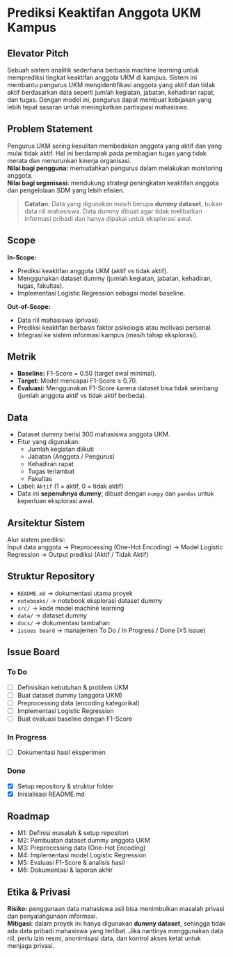 # Prediksi Keaktifan Anggota UKM Kampus

## Elevator Pitch
Sebuah sistem analitik sederhana berbasis machine learning untuk memprediksi tingkat keaktifan anggota UKM di kampus. Sistem ini membantu pengurus UKM mengidentifikasi anggota yang aktif dan tidak aktif berdasarkan data seperti jumlah kegiatan, jabatan, kehadiran rapat, dan tugas. Dengan model ini, pengurus dapat membuat kebijakan yang lebih tepat sasaran untuk meningkatkan partisipasi mahasiswa.

## Problem Statement
Pengurus UKM sering kesulitan membedakan anggota yang aktif dan yang mulai tidak aktif. Hal ini berdampak pada pembagian tugas yang tidak merata dan menurunkan kinerja organisasi.  
**Nilai bagi pengguna:** memudahkan pengurus dalam melakukan monitoring anggota.  
**Nilai bagi organisasi:** mendukung strategi peningkatan keaktifan anggota dan pengelolaan SDM yang lebih efisien.

> **Catatan:** Data yang digunakan masih berupa **dummy dataset**, bukan data riil mahasiswa. Data dummy dibuat agar tidak melibatkan informasi pribadi dan hanya dipakai untuk eksplorasi awal.

## Scope

**In-Scope:**
- Prediksi keaktifan anggota UKM (aktif vs tidak aktif).
- Menggunakan dataset dummy (jumlah kegiatan, jabatan, kehadiran, tugas, fakultas).
- Implementasi Logistic Regression sebagai model baseline.

**Out-of-Scope:**
- Data riil mahasiswa (privasi).
- Prediksi keaktifan berbasis faktor psikologis atau motivasi personal.
- Integrasi ke sistem informasi kampus (masih tahap eksplorasi).

## Metrik
- **Baseline:** F1-Score = 0.50 (target awal minimal).  
- **Target:** Model mencapai F1-Score ≥ 0.70.  
- **Evaluasi:** Menggunakan F1-Score karena dataset bisa tidak seimbang (jumlah anggota aktif vs tidak aktif berbeda).

## Data
- Dataset dummy berisi 300 mahasiswa anggota UKM.  
- Fitur yang digunakan:  
  - Jumlah kegiatan diikuti  
  - Jabatan (Anggota / Pengurus)  
  - Kehadiran rapat  
  - Tugas terlambat  
  - Fakultas  
- Label: `Aktif` (1 = aktif, 0 = tidak aktif)  
- Data ini **sepenuhnya dummy**, dibuat dengan `numpy` dan `pandas` untuk keperluan eksplorasi awal.  

## Arsitektur Sistem
Alur sistem prediksi:  
Input data anggota → Preprocessing (One-Hot Encoding) → Model Logistic Regression → Output prediksi (Aktif / Tidak Aktif)

## Struktur Repository
- `README.md` → dokumentasi utama proyek  
- `notebooks/` → notebook eksplorasi dataset dummy  
- `src/` → kode model machine learning  
- `data/` → dataset dummy  
- `docs/` → dokumentasi tambahan  
- `issues board` → manajemen To Do / In Progress / Done (≥5 issue)

## Issue Board
### To Do
- [ ] Definisikan kebutuhan & problem UKM  
- [ ] Buat dataset dummy (anggota UKM)  
- [ ] Preprocessing data (encoding kategorikal)  
- [ ] Implementasi Logistic Regression  
- [ ] Buat evaluasi baseline dengan F1-Score  

### In Progress
- [ ] Dokumentasi hasil eksperimen  

### Done
- [x] Setup repository & struktur folder  
- [x] Inisialisasi README.md  

## Roadmap
- M1: Definisi masalah & setup repositori  
- M2: Pembuatan dataset dummy anggota UKM  
- M3: Preprocessing data (One-Hot Encoding)  
- M4: Implementasi model Logistic Regression  
- M5: Evaluasi F1-Score & analisis hasil  
- M6: Dokumentasi & laporan akhir  

## Etika & Privasi
**Risiko:** penggunaan data mahasiswa asli bisa menimbulkan masalah privasi dan penyalahgunaan informasi.  
**Mitigasi:** dalam proyek ini hanya digunakan **dummy dataset**, sehingga tidak ada data pribadi mahasiswa yang terlibat. Jika nantinya menggunakan data riil, perlu izin resmi, anonimisasi data, dan kontrol akses ketat untuk menjaga privasi.
